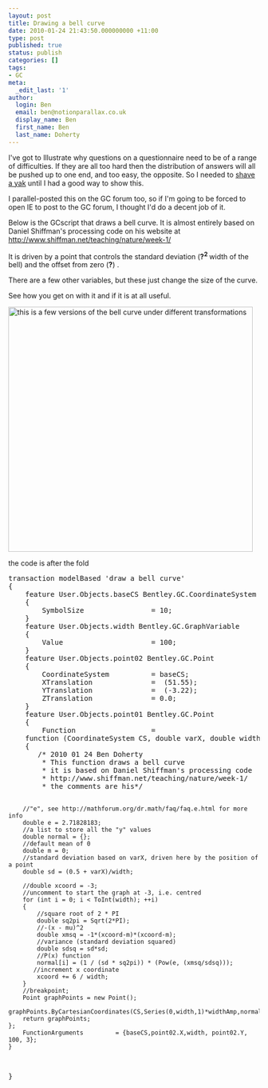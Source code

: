 ```yaml
---
layout: post
title: Drawing a bell curve
date: 2010-01-24 21:43:50.000000000 +11:00
type: post
published: true
status: publish
categories: []
tags:
- GC
meta:
  _edit_last: '1'
author:
  login: Ben
  email: ben@notionparallax.co.uk
  display_name: Ben
  first_name: Ben
  last_name: Doherty
---
```

<p>I've got to Illustrate why questions on a questionnaire need to be of a range of difficulties. If they are all too hard then the distribution of answers will all be pushed up to one end, and too easy, the opposite. So I needed to <a href="http://en.wiktionary.org/wiki/yak_shaving">shave a yak</a> until I had a good way to show this.</p>
<p>I parallel-posted this on the GC forum too, so if I'm going to be forced to open IE to post to the GC forum, I thought I'd do a decent job of it.</p>
<p>Below is the GCscript that draws a bell curve. It is almost entirely based on Daniel Shiffman's processing code on his website at  <a href="http://www.shiffman.net/teaching/nature/week-1/">http://www.shiffman.net/teaching/nature/week-1/</a></p>
<p>It is driven by a point that controls the standard deviation (<strong>?</strong><sup><strong>2</strong> </sup>width of the bell) and the offset from zero (<strong>?</strong>) .</p>
<p>There are a few other variables, but these just change the size of the curve.</p>
<p>See how you get on with it and if it is at all useful.</p>
<p><img title="Bell Curve" src="{{ site.baseurl }}/assets/original.aspx" border="0" alt="this is a few versions of the bell curve under different transformations" width="490" /></p>
<p>the code is after the fold<!--more--></p>
<pre name="code" class="c-sharp">
transaction modelBased 'draw a bell curve'
{
    feature User.Objects.baseCS Bentley.GC.CoordinateSystem
    {
        SymbolSize                = 10;
    }
    feature User.Objects.width Bentley.GC.GraphVariable
    {
        Value                     = 100;
    }
    feature User.Objects.point02 Bentley.GC.Point
    {
        CoordinateSystem          = baseCS;
        XTranslation              = <free> (51.55);
        YTranslation              = <free> (-3.22);
        ZTranslation              = 0.0;
    }
    feature User.Objects.point01 Bentley.GC.Point
    {
        Function                  = 
    function (CoordinateSystem CS, double varX, double width, double xcoord, double amplification, double widthAmp)
    {
       /* 2010 01 24 Ben Doherty 
        * This function draws a bell curve
        * it is based on Daniel Shiffman's processing code
        * http://www.shiffman.net/teaching/nature/week-1/
        * the comments are his*/

        //"e", see http://mathforum.org/dr.math/faq/faq.e.html for more info
        double e = 2.71828183;                 
        //a list to store all the "y" values
        double normal = {};                    
        //default mean of 0 
        double m = 0;                          
        //standard deviation based on varX, driven here by the position of a point
        double sd = (0.5 + varX)/width;        

        //double xcoord = -3;                  
        //uncomment to start the graph at -3, i.e. centred
        for (int i = 0; i < ToInt(width); ++i)
        {
            //square root of 2 * PI
            double sq2pi = Sqrt(2*PI);                
            //-(x - mu)^2
            double xmsq = -1*(xcoord-m)*(xcoord-m);   
            //variance (standard deviation squared)
            double sdsq = sd*sd;                      
            //P(x) function
            normal[i] = (1 / (sd * sq2pi)) * (Pow(e, (xmsq/sdsq)));  
           //increment x coordinate
            xcoord += 6 / width;                      
        }
        //breakpoint;
        Point graphPoints = new Point();
        graphPoints.ByCartesianCoordinates(CS,Series(0,width,1)*widthAmp,normal*amplification,0);
        return graphPoints;
    };
        FunctionArguments         = {baseCS,point02.X,width, point02.Y, 100, 3};
    }
}
</free></free></pre>
